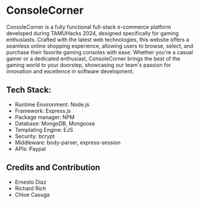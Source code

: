 # ConsoleCorner

ConsoleCorner is a fully functional full-stack e-commerce platform developed during TAMUHacks 2024, designed specifically for gaming enthusiasts. Crafted with the latest web technologies, this website offers a seamless online shopping experience, allowing users to browse, select, and purchase their favorite gaming consoles with ease. Whether you're a casual gamer or a dedicated enthusiast, ConsoleCorner brings the best of the gaming world to your doorstep, showcasing our team's passion for innovation and excellence in software development.

## Tech Stack: 
* Runtime Environment: Node.js
* Framework: Express.js
* Package manager: NPM
* Database: MongoDB, Mongoose
* Templating Engine: EJS
* Security: bcrypt
* Middleware: body-parser, express-session
* APIs: Paypal

## Credits and Contribution

* Ernesto Diaz
* Richard Rich
* Chloe Casuga
